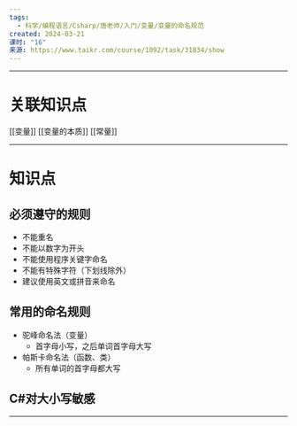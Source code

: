 ```yaml
---
tags:
  - 科学/编程语言/Csharp/唐老师/入门/变量/变量的命名规范
created: 2024-03-21
课时: "16"
来源: https://www.taikr.com/course/1092/task/31834/show
---
```


---
# 关联知识点

[[变量]] [[变量的本质]] [[常量]]

---
# 知识点

## 必须遵守的规则

- 不能重名
- 不能以数字为开头
- 不能使用程序关键字命名
- 不能有特殊字符（下划线除外）
- 建议使用英文或拼音来命名
## 常用的命名规则

- 驼峰命名法（变量）
	- 首字母小写，之后单词首字母大写
- 帕斯卡命名法（函数、类）
	- 所有单词的首字母都大写

## C#对大小写敏感

---